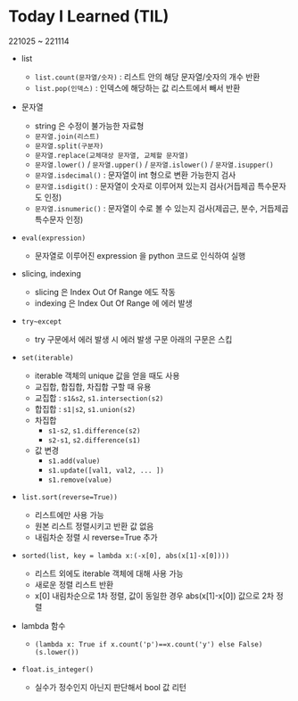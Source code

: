 # Today I Learned (TIL)

221025 ~ 221114
- list
  - `list.count(문자열/숫자)` : 리스트 안의 해당 문자열/숫자의 개수 반환
  - `list.pop(인덱스)` : 인덱스에 해당하는 값 리스트에서 빼서 반환
- 문자열
  - string 은 수정이 불가능한 자료형
  - `문자열.join(리스트)`
  - `문자열.split(구분자)`
  - `문자열.replace(교체대상 문자열, 교체할 문자열)`
  - `문자열.lower()` / `문자열.upper()` / `문자열.islower()` / `문자열.isupper()`
  - `문자열.isdecimal()` : 문자열이 int 형으로 변환 가능한지 검사
  - `문자열.isdigit()` : 문자열이 숫자로 이루어져 있는지 검사(거듭제곱 특수문자도 인정)
  - `문자열.isnumeric()` : 문자열이 수로 볼 수 있는지 검사(제곱근, 분수, 거듭제곱 특수문자 인정)
- `eval(expression)`
  - 문자열로 이루어진 expression 을 python 코드로 인식하여 실행
- slicing, indexing
  - slicing 은 Index Out Of Range 에도 작동
  - indexing 은 Index Out Of Range 에 에러 발생
- `try~except`
  - try 구문에서 에러 발생 시 에러 발생 구문 아래의 구문은 스킵
- `set(iterable)`
  - iterable 객체의 unique 값을 얻을 때도 사용
  - 교집합, 합집합, 차집합 구할 때 유용
  - 교집합 : `s1&s2`, `s1.intersection(s2)`
  - 합집합 : `s1|s2`, `s1.union(s2)`
  - 차집합
    - `s1-s2`, `s1.difference(s2)`
    - `s2-s1`, `s2.difference(s1)`
  - 값 변경
    - `s1.add(value)`
    - `s1.update([val1, val2, ... ])`
    - `s1.remove(value)`
- `list.sort(reverse=True))`
  - 리스트에만 사용 가능
  - 원본 리스트 정렬시키고 반환 값 없음
  - 내림차순 정렬 시 reverse=True 추가
- `sorted(list, key = lambda x:(-x[0], abs(x[1]-x[0])))`
  - 리스트 외에도 iterable 객체에 대해 사용 가능
  - 새로운 정렬 리스트 반환
  - x[0] 내림차순으로 1차 정렬, 값이 동일한 경우 abs(x[1]-x[0]) 값으로 2차 정렬
  
- lambda 함수
  - `(lambda x: True if x.count('p')==x.count('y') else False)(s.lower())`
- `float.is_integer()`
  - 실수가 정수인지 아닌지 판단해서 bool 값 리턴
 

